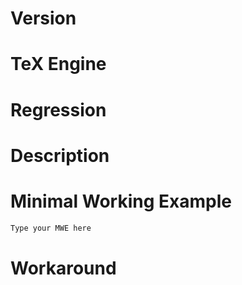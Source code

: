 <!-- Issues can be opened in English or French (I prefer French). Please fill out this form.
Please open one issue per problem, and not a single issue for multiple problems. -->

# Version

<!-- Provide the version of reledmac / reledpar that appears in your LaTeX .log file, such as 2019/01/22 v2.30.0. If you are using a development version, please specify the branch. -->

# TeX Engine

<!-- Do you use pdfLaTeX, XeLateX or LuaLaTeX? Does changing the engine change anything? -->

# Regression

<!-- If this is a newly introduced problem, please indicate the last working version of reledmac/reledpar. -->



# Description

<!-- Include these details:
Does the problem happen only when combined with certain packages?
Does the problem happen both in parallel typesetting and normal typesetting? -->



# Minimal Working Example

<!-- Instructions for creating an MWE:
https://tex.meta.stackexchange.com/questions/228/ive-just-been-asked-to-write-a-minimal-example-what-is-that
If the problem occurs both in parallel typesetting and normal typesetting, please make your MWE in normal typesetting.
Please avoid:
- custom commands: use standard reledmac command in your example;
- unrequired package in your preamble;
- blindtext and other false text packages;
Please prefer examples in the following languages
- French
- Latin
- Latin
- Greek
If your problem is absolutely linked to some other language, you can use it, but please add very explicit explanation.

Please avoid not standard font. If required, please provide a link to the font used.
-->

```latex
Type your MWE here
```

# Workaround

<!-- If you know a workaround please describe it briefly for other users with the same issue. -->
